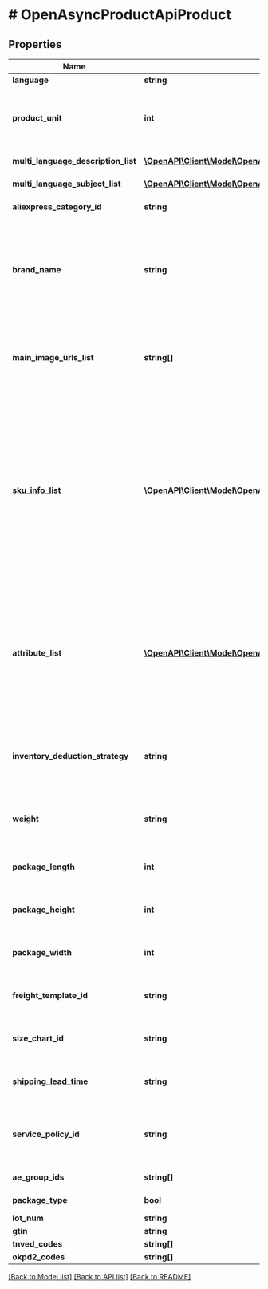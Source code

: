 # # OpenAsyncProductApiProduct

## Properties

Name | Type | Description | Notes
------------ | ------------- | ------------- | -------------
**language** | **string** | Основной язык товара |
**product_unit** | **int** | Единица измерения товара. Наиболее часто используются штуки (100000015), упаковки (100000014) и комплект (100000017) | [optional]
**multi_language_description_list** | [**\OpenAPI\Client\Model\OpenAsyncProductApiSingleLanguageDescriptionDto[]**](OpenAsyncProductApiSingleLanguageDescriptionDto.md) | Список названий товара на нескольких языках |
**multi_language_subject_list** | [**\OpenAPI\Client\Model\OpenAsyncProductApiSingleLanguageTitleDto[]**](OpenAsyncProductApiSingleLanguageTitleDto.md) | Список описаний товара на нескольких языках |
**aliexpress_category_id** | **string** | Идентификатор категории нижнего уровня |
**brand_name** | **string** | Название бренда. Этот параметр нужно передать или отдельно, или внутри объекта attribute_list, aliexpress_attribute_name_id &#x3D; 2. Если бренда нет, передайте None. Можно передавать только бренды, которые вы добавили в свой магазин |
**main_image_urls_list** | **string[]** | Массив ссылок на основные изображения товара. Все ссылки должны быть прямыми, то есть вести на изображение на вашем сервере или на CDN AliExpress |
**sku_info_list** | [**\OpenAPI\Client\Model\OpenAsyncProductApiSkuInfoDto[]**](OpenAsyncProductApiSkuInfoDto.md) | Содержит три обязательных параметра: * inventory (остаток товара на складе от 1 до 999999), * price (цена товара от 0,01 до 999999), * sku_code (идентификатор экземпляра: артикул или штрихкод) И ряд необязательных: discount_price, bar_code (штрихкод, обязательно для продавцов, работающих по модели Фулфилмент «Цайняо»), sku_attributes_list (список полей sku_attribute_name, sku_attribute_value и sku_image_url) |
**attribute_list** | [**\OpenAPI\Client\Model\OpenAsyncProductApiAttributeDto[]**](OpenAsyncProductApiAttributeDto.md) | Список ключей и значений атрибутов товара. * attribute_name, string (название нового атрибута) * attribute_value, string (новое значение атрибута) * attribute_name_id, int (существующее в системе название атрибута) * attribute_value_id, int (существующее в системе значение атрибута) |
**inventory_deduction_strategy** | **string** | В какой момент будет вычитаться остаток товара: в момент оплаты (payment_success_deduct) или в момент совершения заказа place_order_withhold) |
**weight** | **string** | Вес товара в упаковке (используется для расчёта доставки). Может принимать значение от 0,001 до 500 килограммов |
**package_length** | **int** | Длина упаковки в сантиметрах. Может принимать значение от 1 до 700 сантиметров |
**package_height** | **int** | Высота упаковки в сантиметрах. Может принимать значение от 1 до 700 сантиметров |
**package_width** | **int** | Ширина упаковки в сантиметрах. Может принимать значение от 1 до 700 сантиметров |
**freight_template_id** | **string** | Идентификатор шаблона доставки, уникален для каждого продавца или шаблона |
**size_chart_id** | **string** | Идентификатор таблицы размеров. Нужен для одежды, обуви, аксессуаров и белья | [optional]
**shipping_lead_time** | **string** | Время на отправку заказа (время, за которое вы обязуетесь ввести трек-номер) |
**service_policy_id** | **string** | Идентификатор шаблон услуг, описывающего условия возврата. id &#x3D; 0 соответствует шаблону по умолчанию: Service Template for New Sellers |
**ae_group_ids** | **string[]** | Идентификатор группы товаров | [optional]
**package_type** | **bool** | Метод продаж. false - поштучно, true - лотами | [optional]
**lot_num** | **string** | Количество твоара в лоте | [optional]
**gtin** | **string** |  | [optional]
**tnved_codes** | **string[]** |  | [optional]
**okpd2_codes** | **string[]** |  | [optional]

[[Back to Model list]](../../README.md#models) [[Back to API list]](../../README.md#endpoints) [[Back to README]](../../README.md)
